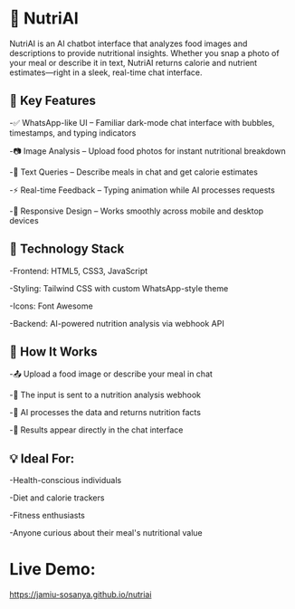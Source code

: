 # 🥗 NutriAI
NutriAI is an AI chatbot interface that analyzes food images and descriptions to provide nutritional insights. Whether you snap a photo of your meal or describe it in text, NutriAI returns calorie and nutrient estimates—right in a sleek, real-time chat interface.

## 🚀 Key Features
-✅ WhatsApp-like UI – Familiar dark-mode chat interface with bubbles, timestamps, and typing indicators

-📷 Image Analysis – Upload food photos for instant nutritional breakdown

-📝 Text Queries – Describe meals in chat and get calorie estimates

-⚡ Real-time Feedback – Typing animation while AI processes requests

-📱 Responsive Design – Works smoothly across mobile and desktop devices

## 🧰 Technology Stack
-Frontend: HTML5, CSS3, JavaScript

-Styling: Tailwind CSS with custom WhatsApp-style theme

-Icons: Font Awesome

-Backend: AI-powered nutrition analysis via webhook API

## 🧠 How It Works
-📤 Upload a food image or describe your meal in chat

-🔁 The input is sent to a nutrition analysis webhook

-🧠 AI processes the data and returns nutrition facts

-💬 Results appear directly in the chat interface

## 💡 Ideal For:
-Health-conscious individuals

-Diet and calorie trackers

-Fitness enthusiasts

-Anyone curious about their meal's nutritional value

# Live Demo:
https://jamiu-sosanya.github.io/nutriai
